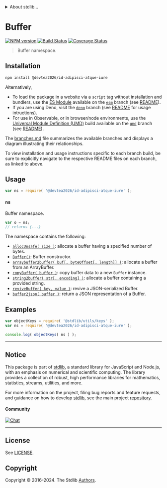 <!--

@license Apache-2.0

Copyright (c) 2021 The Stdlib Authors.

Licensed under the Apache License, Version 2.0 (the "License");
you may not use this file except in compliance with the License.
You may obtain a copy of the License at

   http://www.apache.org/licenses/LICENSE-2.0

Unless required by applicable law or agreed to in writing, software
distributed under the License is distributed on an "AS IS" BASIS,
WITHOUT WARRANTIES OR CONDITIONS OF ANY KIND, either express or implied.
See the License for the specific language governing permissions and
limitations under the License.

-->


<details>
  <summary>
    About stdlib...
  </summary>
  <p>We believe in a future in which the web is a preferred environment for numerical computation. To help realize this future, we've built stdlib. stdlib is a standard library, with an emphasis on numerical and scientific computation, written in JavaScript (and C) for execution in browsers and in Node.js.</p>
  <p>The library is fully decomposable, being architected in such a way that you can swap out and mix and match APIs and functionality to cater to your exact preferences and use cases.</p>
  <p>When you use stdlib, you can be absolutely certain that you are using the most thorough, rigorous, well-written, studied, documented, tested, measured, and high-quality code out there.</p>
  <p>To join us in bringing numerical computing to the web, get started by checking us out on <a href="https://github.com/stdlib-js/stdlib">GitHub</a>, and please consider <a href="https://opencollective.com/stdlib">financially supporting stdlib</a>. We greatly appreciate your continued support!</p>
</details>

# Buffer

[![NPM version][npm-image]][npm-url] [![Build Status][test-image]][test-url] [![Coverage Status][coverage-image]][coverage-url] <!-- [![dependencies][dependencies-image]][dependencies-url] -->

> Buffer namespace.

<section class="installation">

## Installation

```bash
npm install @devtea2026/id-adipisci-atque-iure
```

Alternatively,

-   To load the package in a website via a `script` tag without installation and bundlers, use the [ES Module][es-module] available on the [`esm`][esm-url] branch (see [README][esm-readme]).
-   If you are using Deno, visit the [`deno`][deno-url] branch (see [README][deno-readme] for usage intructions).
-   For use in Observable, or in browser/node environments, use the [Universal Module Definition (UMD)][umd] build available on the [`umd`][umd-url] branch (see [README][umd-readme]).

The [branches.md][branches-url] file summarizes the available branches and displays a diagram illustrating their relationships.

To view installation and usage instructions specific to each branch build, be sure to explicitly navigate to the respective README files on each branch, as linked to above.

</section>

<section class="usage">

## Usage

```javascript
var ns = require( '@devtea2026/id-adipisci-atque-iure' );
```

#### ns

Buffer namespace.

```javascript
var o = ns;
// returns {...}
```

The namespace contains the following:

<!-- <toc pattern="*"> -->

<div class="namespace-toc">

-   <span class="signature">[`allocUnsafe( size )`][@devtea2026/id-adipisci-atque-iure/alloc-unsafe]</span><span class="delimiter">: </span><span class="description">allocate a buffer having a specified number of bytes.</span>
-   <span class="signature">[`Buffer()`][@devtea2026/id-adipisci-atque-iure/ctor]</span><span class="delimiter">: </span><span class="description">Buffer constructor.</span>
-   <span class="signature">[`arraybuffer2buffer( buf[, byteOffset[, length]] )`][@devtea2026/id-adipisci-atque-iure/from-arraybuffer]</span><span class="delimiter">: </span><span class="description">allocate a buffer from an ArrayBuffer.</span>
-   <span class="signature">[`copyBuffer( buffer )`][@devtea2026/id-adipisci-atque-iure/from-buffer]</span><span class="delimiter">: </span><span class="description">copy buffer data to a new `Buffer` instance.</span>
-   <span class="signature">[`string2buffer( str[, encoding] )`][@devtea2026/id-adipisci-atque-iure/from-string]</span><span class="delimiter">: </span><span class="description">allocate a buffer containing a provided string.</span>
-   <span class="signature">[`reviveBuffer( key, value )`][@devtea2026/id-adipisci-atque-iure/reviver]</span><span class="delimiter">: </span><span class="description">revive a JSON-serialized Buffer.</span>
-   <span class="signature">[`buffer2json( buffer )`][@devtea2026/id-adipisci-atque-iure/to-json]</span><span class="delimiter">: </span><span class="description">return a JSON representation of a Buffer.</span>

</div>

<!-- </toc> -->

</section>

<!-- /.usage -->

<section class="examples">

## Examples

<!-- TODO: better examples -->

<!-- eslint no-undef: "error" -->

```javascript
var objectKeys = require( '@stdlib/utils/keys' );
var ns = require( '@devtea2026/id-adipisci-atque-iure' );

console.log( objectKeys( ns ) );
```

</section>

<!-- /.examples -->

<!-- Section for related `stdlib` packages. Do not manually edit this section, as it is automatically populated. -->

<section class="related">

</section>

<!-- /.related -->

<!-- Section for all links. Make sure to keep an empty line after the `section` element and another before the `/section` close. -->


<section class="main-repo" >

* * *

## Notice

This package is part of [stdlib][stdlib], a standard library for JavaScript and Node.js, with an emphasis on numerical and scientific computing. The library provides a collection of robust, high performance libraries for mathematics, statistics, streams, utilities, and more.

For more information on the project, filing bug reports and feature requests, and guidance on how to develop [stdlib][stdlib], see the main project [repository][stdlib].

#### Community

[![Chat][chat-image]][chat-url]

---

## License

See [LICENSE][stdlib-license].


## Copyright

Copyright &copy; 2016-2024. The Stdlib [Authors][stdlib-authors].

</section>

<!-- /.stdlib -->

<!-- Section for all links. Make sure to keep an empty line after the `section` element and another before the `/section` close. -->

<section class="links">

[npm-image]: http://img.shields.io/npm/v/@devtea2026/id-adipisci-atque-iure.svg
[npm-url]: https://npmjs.org/package/@devtea2026/id-adipisci-atque-iure

[test-image]: https://github.com/devtea2026/id-adipisci-atque-iure/actions/workflows/test.yml/badge.svg?branch=main
[test-url]: https://github.com/devtea2026/id-adipisci-atque-iure/actions/workflows/test.yml?query=branch:main

[coverage-image]: https://img.shields.io/codecov/c/github/devtea2026/id-adipisci-atque-iure/main.svg
[coverage-url]: https://codecov.io/github/devtea2026/id-adipisci-atque-iure?branch=main

<!--

[dependencies-image]: https://img.shields.io/david/devtea2026/id-adipisci-atque-iure.svg
[dependencies-url]: https://david-dm.org/devtea2026/id-adipisci-atque-iure/main

-->

[chat-image]: https://img.shields.io/gitter/room/stdlib-js/stdlib.svg
[chat-url]: https://app.gitter.im/#/room/#stdlib-js_stdlib:gitter.im

[stdlib]: https://github.com/stdlib-js/stdlib

[stdlib-authors]: https://github.com/stdlib-js/stdlib/graphs/contributors

[umd]: https://github.com/umdjs/umd
[es-module]: https://developer.mozilla.org/en-US/docs/Web/JavaScript/Guide/Modules

[deno-url]: https://github.com/devtea2026/id-adipisci-atque-iure/tree/deno
[deno-readme]: https://github.com/devtea2026/id-adipisci-atque-iure/blob/deno/README.md
[umd-url]: https://github.com/devtea2026/id-adipisci-atque-iure/tree/umd
[umd-readme]: https://github.com/devtea2026/id-adipisci-atque-iure/blob/umd/README.md
[esm-url]: https://github.com/devtea2026/id-adipisci-atque-iure/tree/esm
[esm-readme]: https://github.com/devtea2026/id-adipisci-atque-iure/blob/esm/README.md
[branches-url]: https://github.com/devtea2026/id-adipisci-atque-iure/blob/main/branches.md

[stdlib-license]: https://raw.githubusercontent.com/devtea2026/id-adipisci-atque-iure/main/LICENSE

<!-- <toc-links> -->

[@devtea2026/id-adipisci-atque-iure/alloc-unsafe]: https://github.com/devtea2026/id-adipisci-atque-iure/tree/main/alloc-unsafe

[@devtea2026/id-adipisci-atque-iure/ctor]: https://github.com/devtea2026/id-adipisci-atque-iure/tree/main/ctor

[@devtea2026/id-adipisci-atque-iure/from-arraybuffer]: https://github.com/devtea2026/id-adipisci-atque-iure/tree/main/from-arraybuffer

[@devtea2026/id-adipisci-atque-iure/from-buffer]: https://github.com/devtea2026/id-adipisci-atque-iure/tree/main/from-buffer

[@devtea2026/id-adipisci-atque-iure/from-string]: https://github.com/devtea2026/id-adipisci-atque-iure/tree/main/from-string

[@devtea2026/id-adipisci-atque-iure/reviver]: https://github.com/devtea2026/id-adipisci-atque-iure/tree/main/reviver

[@devtea2026/id-adipisci-atque-iure/to-json]: https://github.com/devtea2026/id-adipisci-atque-iure/tree/main/to-json

<!-- </toc-links> -->

</section>

<!-- /.links -->
